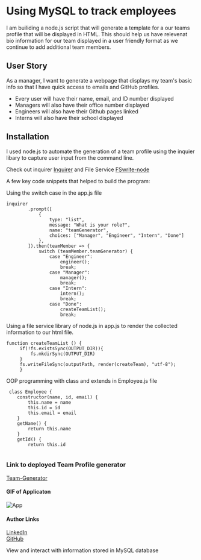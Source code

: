 # Using MySQL to track employees
I am builiding a node.js script that will generate a template for a our teams profile that will be displayed in HTML. This should help us have relevenat bio information for our team displayed in a user friendly format as we continue to add additional team members. 

## User Story
As a manager, I want to generate a webpage that displays my team's basic info so that I have quick access to emails and GitHub profiles.

* Every user will have their name, email, and ID number displayed
* Managers will also have their office number displayed
* Engineers will also have their Github pages linked
* Interns will also have their school displayed

## Installation
I used node.js to automate the generation of a team profile using the inquier libary to capture user input from the command line. 

Check out inquirer [Inquirer](https://www.npmjs.com/package/inquirer)
and File Service [FSwrite-node](https://nodejs.org/api/fs.html)

A few key code snippets that helped to build the program:

Using the switch case in the app.js file
```
inquirer
        .prompt([
            {
                type: "list",
                message: "What is your role?",
                name: "teamGenerator",
                choices: ["Manager", "Engineer", "Intern", "Done"]
            },
        ]).then(teamMember => {
            switch (teamMember.teamGenerator) {
                case "Engineer":
                    engineer();
                    break;
                case "Manager":
                    manager();
                    break;
                case "Intern":
                    intern();
                    break;
                case "Done":
                    createTeamList();
                    break;
```

Using a file service library of node.js in app.js to render the collected information to our html file. 
```
function createTeamList () {
     if(!fs.existsSync(OUTPUT_DIR)){
         fs.mkdirSync(OUTPUT_DIR)
     }
     fs.writeFileSync(outputPath, render(createTeam), "utf-8");
     }
```

OOP programming with class and extends in Employee.js file
```
 class Employee {
    constructor(name, id, email) {
        this.name = name
        this.id = id
        this.email = email
    }
    getName() {
        return this.name
    }
    getId() {
        return this.id
    
```


### Link to deployed Team Profile generator
[Team-Generator](https://github.com/crackedsnowboard/team-profile)

#### GIF of Applicaton

![App](https://media.giphy.com/media/kFBWbKJlNNzQBVVAe3/giphy.gif)


#### Author Links
[LinkedIn](linkedin.com/in/joel-mathen/) <br>
[GitHub](https://github.com/crackedsnowboard)






View and interact with information stored in MySQL database
